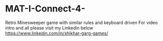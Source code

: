 # MAT-I-Connect-4-

Retro Minesweeper game with similar rules and keyboard driven For video intro and all please visit my Linkedin below
https://www.linkedin.com/in/shikhar-garg-games/
